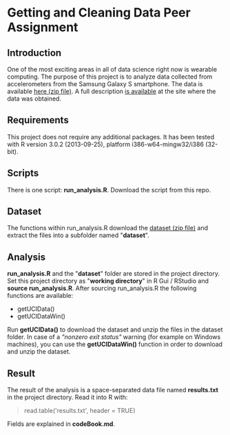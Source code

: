 Getting and Cleaning Data Peer Assignment
=========================================
## Introduction
One of the most exciting areas in all of data science right now is wearable computing. The purpose of this project is to analyze data collected from accelerometers from the Samsung Galaxy S smartphone. The data is available [here (zip file)](https://d396qusza40orc.cloudfront.net/getdata%2Fprojectfiles%2FUCI%20HAR%20Dataset.zip). A full description [is available](http://archive.ics.uci.edu/ml/datasets/Human+Activity+Recognition+Using+Smartphones) at the site where the data was obtained.
## Requirements
This project does not require any additional packages. It has been tested with R version 3.0.2 (2013-09-25), platform i386-w64-mingw32/i386 (32-bit).
## Scripts
There is one script: __run_analysis.R__. Download the script from this repo.
## Dataset
The functions within run_analysis.R download the 
[dataset (zip file)](https://d396qusza40orc.cloudfront.net/getdata%2Fprojectfiles%2FUCI%20HAR%20Dataset.zip) and extract the files into a subfolder named "__dataset__". 
## Analysis
__run_analysis.R__ and the "__dataset__" folder are stored in the project directory. Set this project directory as "__working directory__" in R Gui / RStudio and __source run_analysis.R__. After sourcing run_analysis.R the following functions are available:
* getUCIData()
* getUCIDataWin()

Run __getUCIData()__ to download the dataset and unzip the files in the dataset folder. In case of a *"nonzero exit status"* warning (for example on Windows machines), you can use the __getUCIDataWin()__ function in order to download and unzip the dataset.
## Result
The result of the analysis is a space-separated data file named __results.txt__ in the project directory. Read it into R with:
> read.table('results.txt', header = TRUE)

Fields are explained in __codeBook.md__.
